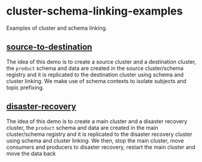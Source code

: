 # cluster-schema-linking-examples

Examples of cluster and schema linking.

## [source-to-destination](source-to-destination/)

The idea of this demo is to create a source cluster and a destination cluster, the `product` schema and data are created in the source cluster/schema registry and it is replicated to the destination cluster using schema and cluster linking. We make use of schema contexts to isolate subjects and topic prefixing.

## [disaster-recovery](disaster-recovery/)

The idea of this demo is to create a main cluster and a disaster recovery cluster, the `product` schema and data are created in the main cluster/schema registry and it is replicated to the disaster recovery cluster using schema and cluster linking. We then, stop the main cluster, move consumers and producers to disaster recovery, restart the main cluster and move the data back
